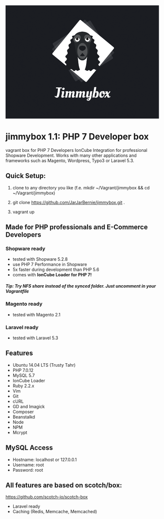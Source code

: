 ![alt tag](https://raw.githubusercontent.com/JarJarBernie/jimmybox/master/public/src/jimmybox.png)

# jimmybox 1.1: PHP 7 Developer box
vagrant box for PHP 7 Developers IonCube Integration for professional Shopware Development. Works with many other applications and frameworks such as Magento, Wordpress, Typo3 or Laravel 5.3.

## Quick Setup:
1) clone to any directory you like (f.e. mkdir ~/Vagrant/jimmybox && cd ~/Vagrant/jimmybox)

2) git clone https://github.com/JarJarBernie/jimmybox.git .

3) vagrant up

## Made for PHP professionals and E-Commerce Developers
### Shopware ready
- tested with Shopware 5.2.8
- use PHP 7 Performance in Shopware
- 5x faster during development than PHP 5.6
- comes with **IonCube Loader for PHP 7!**

##### Tip: Try NFS share instead of the synced folder. Just uncomment in your Vagrantfile

### Magento ready
- tested with Magento 2.1

### Laravel ready
- tested with Laravel 5.3


## Features
- Ubuntu 14.04 LTS (Trusty Tahr)
- PHP 7.0.12
- MySQL 5.7
- IonCube Loader
- Ruby 2.2.x
- Vim
- Git
- cURL
- GD and Imagick
- Composer
- Beanstalkd
- Node
- NPM
- Mcrypt

## MySQL Access

- Hostname: localhost or 127.0.0.1
- Username: root
- Password: root

## All features are based on scotch/box:
https://github.com/scotch-io/scotch-box

- Laravel ready
- Caching (Redis, Memcache, Memcached)